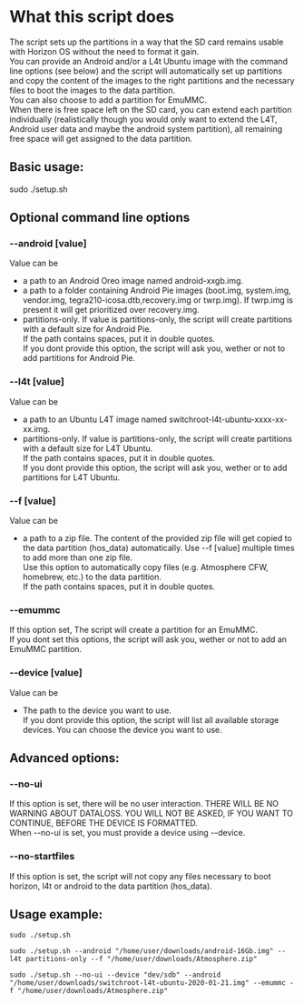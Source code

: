 # What this script does

The script sets up the partitions in a way that the SD card remains usable with Horizon OS without the need to format it gain.  
You can provide an Android and/or a L4t Ubuntu image with the command line options (see below) and the script will automatically set up partitions and copy the content of the images to the right partitions and the necessary files to boot the images to the data partition.  
You can also choose to add a partition for EmuMMC.  
When there is free space left on the SD card, you can extend each partition individually (realistically though you would only want to extend the L4T, Android user data and maybe the android system partition), all remaining free space will get assigned to the data partition.  

## Basic usage:  
sudo ./setup.sh  

## Optional command line options  
### --android [value]  
Value can be  
- a path to an Android Oreo image named android-xxgb.img.  
- a path to a folder containing Android Pie images (boot.img, system.img, vendor.img, tegra210-icosa.dtb,recovery.img or twrp.img). If twrp.img is present it will get prioritized over recovery.img.  
- partitions-only. If value is partitions-only, the script will create partitions with a default size for Android Pie.  
If the path contains spaces, put it in double quotes.  
If you dont provide this option, the script will ask you, wether or not to add partitions for Android Pie.  
	
### --l4t [value]  
Value can be  
- a path to an Ubuntu L4T image named switchroot-l4t-ubuntu-xxxx-xx-xx.img.  
- partitions-only. If value is partitions-only, the script will create partitions with a default size for L4T Ubuntu.  
If the path contains spaces, put it in double quotes.  
If you dont provide this option, the script will ask you, wether or to add partitions for L4T Ubuntu.  

### --f [value]  
Value can be  
- a path to a zip file. The content of the provided zip file will get copied to the data partition (hos_data) automatically. Use --f [value] multiple times to add more than one zip file.  
Use this option to automatically copy files (e.g. Atmosphere CFW, homebrew, etc.) to the data partition.  
If the path contains spaces, put it in double quotes.  

### --emummc  
If this option set, The script will create a partition for an EmuMMC.  
If you dont set this options, the script will ask you, wether or not to add an EmuMMC partition.  

### --device [value]  
Value can be  
- The path to the device you want to use.  
If you dont provide this option, the script will list all available storage devices. You can choose the device you want to use.  

## Advanced options:  
### --no-ui  
If this option is set, there will be no user interaction. THERE WILL BE NO WARNING ABOUT DATALOSS. YOU WILL NOT BE ASKED, IF YOU WANT TO CONTINUE, BEFORE THE DEVICE IS FORMATTED.  
When --no-ui is set, you must provide a device using --device.  

### --no-startfiles  
If this option is set, the script will not copy any files necessary to boot horizon, l4t or android to the data partition (hos_data).  

## Usage example:  
`sudo ./setup.sh`  

`sudo ./setup.sh --android "/home/user/downloads/android-16Gb.img" --l4t partitions-only --f "/home/user/downloads/Atmosphere.zip"`  

`sudo ./setup.sh --no-ui --device "dev/sdb" --android "/home/user/downloads/switchroot-l4t-ubuntu-2020-01-21.img" --emummc -f "/home/user/downloads/Atmosphere.zip"`  